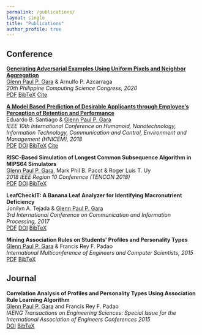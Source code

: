 ```yaml
---
permalink: /publications/
layout: single
title: "Publications"
author_profile: true
---
```


Conference
------
[**Generating Adversarial Examples Using Uniform Pixels and Neighbor Aggregation**](/publications/generating-adversarial-examples/)  
[Glenn Paul P. Gara](/) & Arnulfo P. Azcarraga  
*20th Philippine Computing Science Congress, 2020*  
<a href="/assets/files/publications/generating-adversarial-examples/gara2020_generatingadversarial.pdf" class="btn btn--info">PDF</a>
<a href="/publications/generating-adversarial-examples#bibtex" class="btn btn--info">BibTeX</a>
<a href="/publications/generating-adversarial-examples#cite" class="btn btn--info">Cite</a>

[**A Model Based Prediction of Desirable Applicants through Employee’s Perception of Retention and Performance**](/publications/desirable-applicants-prediction/)  
Eduardo B. Santiago & [Glenn Paul P. Gara](/)  
*IEEE 10th International Conference on Humanoid, Nanotechnology, Information Technology, Communication and Control, Environment and Management (HNICEM), 2018*  
<a href="/assets/files/publications/desirable-applicants-prediction/santiago2018_amodelbased.pdf" class="btn btn--info">PDF</a>
<a href="10.1109/HNICEM.2018.8666397" class="btn btn--info">DOI</a>
<a href="/publications/desirable-applicants-prediction#bibtex" class="btn btn--info">BibTeX</a>
<a href="/publications/desirable-applicants-prediction#cite" class="btn btn--info">Cite</a>

**RISC-Based Simulation of Longest Common Subsequence Algorithm in MIPS64 Simulators**  
[Glenn Paul P. Gara](/), Mark Phil B. Pacot & Roger Luis T. Uy   
*2018 IEEE Region 10 Conference (TENCON 2018)*  
<a href="/assets/files/publications/gara2018_riscbased.pdf" class="btn btn--info">PDF</a>
<a href="https://doi.org/10.1109/TENCON.2018.8650369" class="btn btn--info">DOI</a>
<a href="" class="btn btn--info">BibTeX</a>

**LeafCheckIT: A Banana Leaf Analyzer for Identifying Macronutrient Deficiency**  
Jonilyn A. Tejada & [Glenn Paul P. Gara](/)  
*3rd International Conference on Communication and Information Processing, 2017*  
<a href="/assets/files/publications/tejada2017_leafcheckit.pdf" class="btn btn--info">PDF</a>
<a href="https://doi.org/10.1145/3162957.3163035" class="btn btn--info">DOI</a>
<a href="" class="btn btn--info">BibTeX</a>

**Mining Association Rules on Students' Profiles and Personality Types**  
[Glenn Paul P. Gara](/) & Francis Rey F. Padao  
*International Multiconference of Engineers and Computer Scientists, 2015*  
<a href="/assets/files/publications/gara2015_miningassociation.pdf" class="btn btn--info">PDF</a>
<a href="" class="btn btn--info">BibTeX</a>

Journal
------
**Correlation Analysis of Profiles and Personality Types Using Association Rule Learning Algorithm**  
[Glenn Paul P. Gara](/) and Francis Rey F. Padao  
*IAENG Transactions on Engineering Sciences: Special Issue for the International Association of Engineers Conferences 2015*  
<a href="https://doi.org/10.1142/9789813142725_0008" class="btn btn--info">DOI</a>
<a href="" class="btn btn--info">BibTeX</a>
